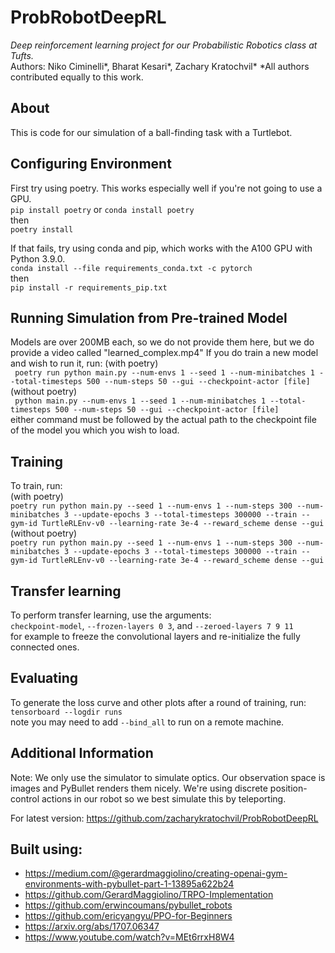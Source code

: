 # ProbRobotDeepRL
*Deep reinforcement learning project for our Probabilistic Robotics class at Tufts.*  
Authors: Niko Ciminelli*, Bharat Kesari*, Zachary Kratochvil*
*All authors contributed equally to this work.

## About  
This is code for our simulation of a ball-finding task with a Turtlebot.

## Configuring Environment
First try using poetry. This works especially well if you're
not going to use a GPU.  
` pip install poetry ` or ` conda install poetry `  
then  
` poetry install `  
  
If that fails, try using conda and pip, which works with the A100 GPU with Python 3.9.0.  
` conda install --file requirements_conda.txt -c pytorch `  
then  
` pip install -r requirements_pip.txt `

## Running Simulation from Pre-trained Model
Models are over 200MB each, so we do not provide them here, but we do provide a video called "learned_complex.mp4" If you do train a new model and wish to run it, run:
(with poetry)  
` poetry run python main.py --num-envs 1 --seed 1 --num-minibatches 1 --total-timesteps 500 --num-steps 50 --gui --checkpoint-actor [file]`  
(without poetry)  
` python main.py --num-envs 1 --seed 1 --num-minibatches 1 --total-timesteps 500 --num-steps 50 --gui --checkpoint-actor [file]`  
either command must be followed by the actual path to the checkpoint file of the model you which you wish to load.

## Training
To train, run:  
(with poetry)  
` poetry run python main.py --seed 1 --num-envs 1 --num-steps 300 --num-minibatches 3 --update-epochs 3 --total-timesteps 300000 --train --gym-id TurtleRLEnv-v0 --learning-rate 3e-4 --reward_scheme dense --gui `  
(without poetry)  
` poetry run python main.py --seed 1 --num-envs 1 --num-steps 300 --num-minibatches 3 --update-epochs 3 --total-timesteps 300000 --train --gym-id TurtleRLEnv-v0 --learning-rate 3e-4 --reward_scheme dense --gui `

## Transfer learning
To perform transfer learning, use the arguments:  
` checkpoint-model `, ` --frozen-layers 0 3 `, and ` --zeroed-layers 7 9 11 `  
for example to freeze the convolutional layers and re-initialize the fully connected ones.

## Evaluating
To generate the loss curve and other plots after a round of training, run:  
` tensorboard --logdir runs `  
note you may need to add ` --bind_all ` to run on a remote machine.

## Additional Information
Note: We only use the simulator to
simulate optics. Our observation space is images and PyBullet
renders them nicely. We're using discrete position-control
actions in our robot so we best simulate this by teleporting.

For latest version: https://github.com/zacharykratochvil/ProbRobotDeepRL

## Built using:
* https://medium.com/@gerardmaggiolino/creating-openai-gym-environments-with-pybullet-part-1-13895a622b24
* https://github.com/GerardMaggiolino/TRPO-Implementation
* https://github.com/erwincoumans/pybullet_robots
* https://github.com/ericyangyu/PPO-for-Beginners
* https://arxiv.org/abs/1707.06347
* https://www.youtube.com/watch?v=MEt6rrxH8W4
